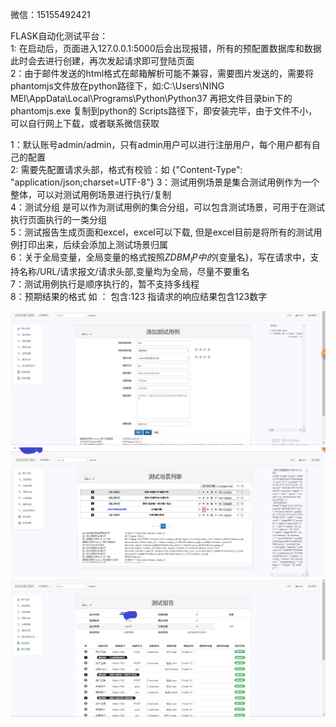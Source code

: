 微信：15155492421

FLASK自动化测试平台：  
1: 在启动后，页面进入127.0.0.1:5000后会出现报错，所有的预配置数据库和数据此时会去进行创建，再次发起请求即可登陆页面  
2：由于邮件发送的html格式在邮箱解析可能不兼容，需要图片发送的，需要将phantomjs文件放在python路径下，如:C:\Users\NING MEI\AppData\Local\Programs\Python\Python37 
再把文件目录bin下的 phantomjs.exe  复制到python的  Scripts路径下，即安装完毕，由于文件不小，可以自行网上下载，或者联系微信获取


1：默认账号admin/admin，只有admin用户可以进行注册用户，每个用户都有自己的配置   
2: 需要先配置请求头部，格式有校验：如 {"Content-Type": "application/json;charset=UTF-8"}
3：测试用例场景是集合测试用例作为一个整体，可以对测试用例场景进行执行/复制  
4：测试分组 是可以作为测试用例的集合分组，可以包含测试场景，可用于在测试执行页面执行的一类分组  
5：测试报告生成页面和excel，excel可以下载, 但是excel目前是将所有的测试用例打印出来，后续会添加上测试场景归属  
6：关于全局变量，全局变量的格式按照${ZDBM_IP}中的${变量名}，写在请求中，支持名称/URL/请求报文/请求头部,变量均为全局，尽量不要重名  
7：测试用例执行是顺序执行的，暂不支持多线程  
8：预期结果的格式  如 ：     包含:123          指请求的响应结果包含123数字  


![](https://github.com/yangleiqing0/test/blob/master/20190819154824.png)
![](https://github.com/yangleiqing0/test/blob/master/20190819131549.png)
![](https://github.com/yangleiqing0/test/blob/master/20190819132150.png)
